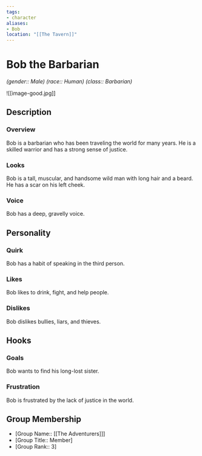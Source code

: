 ```yaml
---
tags:
- character
aliases:
- Bob
location: "[[The Tavern]]"
---
```


# Bob the Barbarian

_(gender:: Male) (race:: Human) (class:: Barbarian)_

![[image-good.jpg]]

## Description

### Overview

Bob is a barbarian who has been traveling the world for many years. He is a skilled warrior and has a strong sense of justice.

### Looks

Bob is a tall, muscular, and handsome wild man with long hair and a beard. He has a scar on his left cheek.

### Voice

Bob has a deep, gravelly voice.

## Personality

### Quirk

Bob has a habit of speaking in the third person.

### Likes

Bob likes to drink, fight, and help people.

### Dislikes

Bob dislikes bullies, liars, and thieves.

## Hooks

### Goals

Bob wants to find his long-lost sister.

### Frustration

Bob is frustrated by the lack of justice in the world.

## Group Membership

- [Group Name:: [[The Adventurers]]]
- [Group Title:: Member]
- [Group Rank:: 3]
